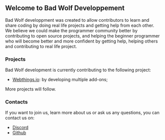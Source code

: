 ## Welcome to Bad Wolf Developpement
  
Bad Wolf developpment was created to allow contributors to learn and share coding by doing real life projects and getting help from each other. We believe we could make the programmer community better by contributing to open source projects, and helping the beginner programmer who will become better and more confident by getting help, helping others and contributing to real life project.

### Projects

Bad Wolf development is currently contributing to the following project:

- [Webthings.io](https://webthings.io/): by developing multiple add-ons;

More projects will follow.

### Contacts

If you want to join us, learn more about us or ask us any questions, you can contact us on:
- [Discord](https://discord.com/channels/945005636234641459/945006060698222662)
- [Github](https://github.com/Bad-Wolf-developpement)
